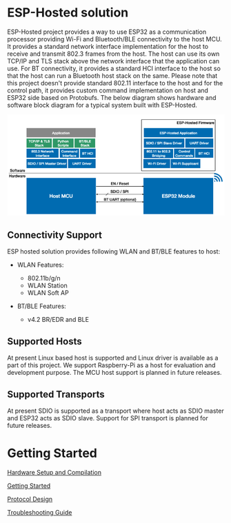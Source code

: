 # ESP-Hosted solution

ESP-Hosted project provides a way to use ESP32 as a communication processor providing Wi-Fi and Bluetooth/BLE connectivity to the host MCU. It provides a standard network interface implementation for the host to receive and transmit 802.3 frames from the host. The host can use its own TCP/IP and TLS stack above the network interface that the application can use. For BT connectivity, it provides a standard HCI interface to the host so that the host can run a Bluetooth host stack on the same. Please note that this project doesn't provide standard 802.11 interface to the host and for the control path, it provides custom command implementation on host and ESP32 side based on Protobufs.
The below diagram shows hardware and software block diagram for a typical system built with ESP-Hosted.

![alt text](docs/esp-hosted-block-diagram.png "ESP-Hosted Block Diagram")

## Connectivity Support

ESP hosted solution provides following WLAN and BT/BLE features to host:
- WLAN Features:
	- 802.11b/g/n
	- WLAN Station
	- WLAN Soft AP

- BT/BLE Features:
	- v4.2 BR/EDR and BLE

## Supported Hosts

At present Linux based host is supported and Linux driver is available as a part of this project. We support Raspberry-Pi as a host for evaluation and development purpose. The MCU host support is planned in future releases.

## Supported Transports

At present SDIO is supported as a transport where host acts as SDIO master and ESP32 acts as SDIO slave. Support for SPI transport is planned for future releases.


# Getting Started 

[Hardware Setup and Compilation](docs/Setup.md)

[Getting Started](docs/Getting_started.md)

[Protocol Design](docs/Design.md)

[Troubleshooting Guide](docs/Troubleshoot.md)
